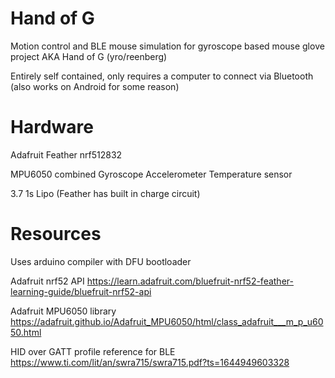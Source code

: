 # Hand of G

Motion control and BLE mouse simulation for gyroscope based mouse glove project AKA Hand of G (yro/reenberg)

Entirely self contained, only requires a computer to connect via Bluetooth (also works on Android for some reason)

# Hardware
Adafruit Feather nrf512832

MPU6050 combined Gyroscope Accelerometer Temperature sensor

3.7 1s Lipo (Feather has built in charge circuit)


# Resources
Uses arduino compiler with DFU bootloader

Adafruit nrf52 API 
https://learn.adafruit.com/bluefruit-nrf52-feather-learning-guide/bluefruit-nrf52-api

Adafruit MPU6050 library
https://adafruit.github.io/Adafruit_MPU6050/html/class_adafruit___m_p_u6050.html

HID over GATT profile reference for BLE 
https://www.ti.com/lit/an/swra715/swra715.pdf?ts=1644949603328
